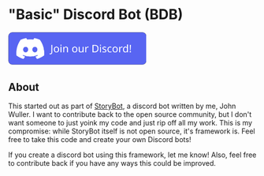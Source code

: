# "Basic" Discord Bot (BDB)

<a href="https://discord.gg/a28VUkyrxp"><img src="https://raw.githubusercontent.com/2br-2b/2br-2b/main/Join%20our%20discord%20icon.svg" alt= "Join our Discord!" width="280" ></a>

## About

This started out as part of [StoryBot](https://discord.com/application-directory/623698680574115841), a discord bot written by me, John Wuller. I want to contribute back to the open source community, but I don't want someone to just yoink my code and just rip off all my work. This is my compromise: while StoryBot itself is not open source, it's framework is. Feel free to take this code and create your own Discord bots!

If you create a discord bot using this framework, let me know! Also, feel free to contribute back if you have any ways this could be improved.
